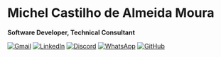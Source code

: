 # Michel Castilho de Almeida Moura
**Software Developer, Technical Consultant**

[![Gmail](https://img.shields.io/badge/Gmail-333333?style=for-the-badge&logo=gmail&logoColor=red)](mailto:devmichelcastilho@gmail.com)
[![LinkedIn](https://img.shields.io/badge/LinkedIn-0077B5?style=for-the-badge&logo=linkedin&logoColor=white)](https://www.linkedin.com/in/devmichelcastilho/)
[![Discord](https://img.shields.io/badge/Discord-7289DA?style=for-the-badge&logo=discord&logoColor=white)](https://discord.com/channels/@michelcastilho/)
[![WhatsApp](https://img.shields.io/badge/WhatsApp-25D366?style=for-the-badge&logo=whatsapp&logoColor=white)](https://wa.me/5515981486054)
[![GitHub](https://img.shields.io/badge/GitHub-100000?style=for-the-badge&logo=github&logoColor=white)](https://github.com/michelcastilho)
